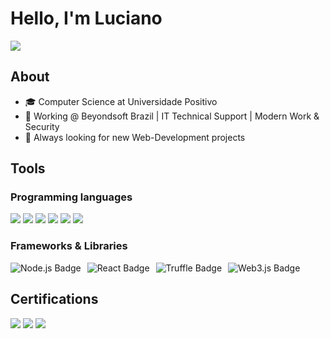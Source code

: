 # Hello, I'm Luciano
<a href="https://www.linkedin.com/in/luciano-otto/"><img src="https://img.shields.io/badge/-LinkedIn-0072b1?&style=for-the-badge&logo=linkedin&logoColor=white" /></a>

## About

- 🎓 Computer Science at Universidade Positivo
- 💼 Working @ Beyondsoft Brazil | IT Technical Support | Modern Work & Security
- 🌱 Always looking for new Web-Development projects

## Tools

### Programming languages
<div>
    <img src="https://img.shields.io/badge/Solidity-363636?style=for-the-badge&logo=solidity&logoColor=white" />
    <img src="https://img.shields.io/badge/JavaScript-F7DF1E?style=for-the-badge&logo=javascript&logoColor=black" />
    <img src="https://img.shields.io/badge/Java-ED8B00?style=for-the-badge&logo=java&logoColor=white" />
    <img src="https://img.shields.io/badge/MySQL-00000F?style=for-the-badge&logo=mysql&logoColor=white" />
    <img src="https://img.shields.io/badge/HTML5-E34F26?style=for-the-badge&logo=html5&logoColor=white" />
    <img src="https://img.shields.io/badge/CSS3-1572B6?style=for-the-badge&logo=css3&logoColor=white" />
</div>

### Frameworks & Libraries
<div style="display: flex; flex-direction: row; gap: 10px; align-items: center; flex-wrap: wrap;"> <img src="https://img.shields.io/badge/Node.js-339933?style=for-the-badge&logo=nodedotjs&logoColor=white" alt="Node.js Badge" />
<img src="https://img.shields.io/badge/React-20232A?style=for-the-badge&logo=react&logoColor=61DAFB" alt="React Badge" /> <img src="https://img.shields.io/badge/Truffle-5E3C60?style=for-the-badge&logo=truffle&logoColor=white" alt="Truffle Badge" /> 
<img src="https://img.shields.io/badge/Web3.js-F16822?style=for-the-badge&logo=web3dotjs&logoColor=white" alt="Web3.js Badge" />
</div>


## Certifications
<div>
<img src="https://img.shields.io/badge/Microsoft-AZ--900-blue?style=for-the-badge&logo=microsoft&logoColor=white" />
<img src="https://img.shields.io/badge/Microsoft-SC--900-blue?style=for-the-badge&logo=microsoft&logoColor=white" />
<img src="https://img.shields.io/badge/Cisco-Ethical%20Hacker-3B444B?style=for-the-badge&logo=cisco&logoColor=white" />

</div>

